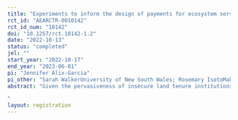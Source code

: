 ```yaml
---
title: "Experiments to inform the design of payments for ecosystem services in Uganda"
rct_id: "AEARCTR-0010142"
rct_id_num: "10142"
doi: "10.1257/rct.10142-1.2"
date: "2022-10-13"
status: "completed"
jel: ""
start_year: "2022-10-17"
end_year: "2023-06-01"
pi: "Jennifer Alix-Garcia"
pi_other: "Sarah WalkerUniversity of New South Wales; Rosemary IsotoMakerere University"
abstract: "Given the pervasiveness of insecure land tenure institutions around the developing world, and the role of historical institutions in shaping preferences and behavior, it is important to understand how the design of PES programs may interact with historical land tenure structures. In this project, we design a willingness to accept experiment, and a framed field experiment, across three regions of Uganda to answer the following questions: (1) What is the optimal timing of payments for an avoided deforestation PES program in Uganda?; (2) How do land tenure institutions impact the design of such a program; and (3) How does the security of land tenure impact deforestation behavior and trust in Uganda?
"
layout: registration
---
```


